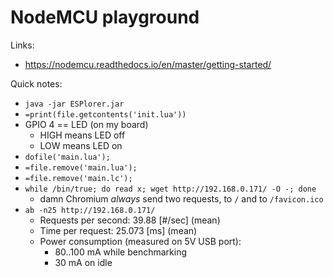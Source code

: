 NodeMCU playground
==================

Links:

 - https://nodemcu.readthedocs.io/en/master/getting-started/

Quick notes:

 - `java -jar ESPlorer.jar`
 - `=print(file.getcontents('init.lua'))`
 - GPIO 4 == LED (on my board)
    - HIGH means LED off
    - LOW means LED on
 - `dofile('main.lua');`
 - `=file.remove('main.lua');`
 - `=file.remove('main.lc');`
 - `while /bin/true; do read x; wget http://192.168.0.171/ -O -; done`
    - damn Chromium _always_ send two requests, to `/` and to `/favicon.ico`
 - `ab -n25 http://192.168.0.171/`
    - Requests per second:    39.88 [#/sec] (mean)
    - Time per request:       25.073 [ms] (mean)
    - Power consumption (measured on 5V USB port):
        - 80..100 mA while benchmarking
        - 30 mA on idle
